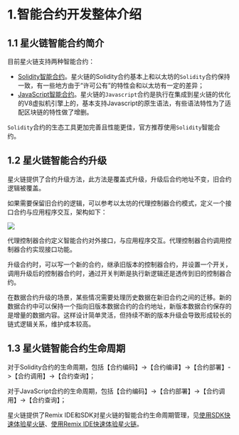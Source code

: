 # 1.智能合约开发整体介绍

## 1.1 星火链智能合约简介

目前星火链支持两种智能合约：

- [Solidity智能合约]()。星火链的Solidity合约基本上和以太坊的`Solidity`合约保持一致，有一些地方由于“许可公有”的特性会和以太坊有一定的差异；
- [JavaScript智能合约]()。星火链的`Javascript`合约是执行在集成到星火链的优化的V8虚拟机引擎上的，基本支持Javascript的原生语法，有些语法特性为了适配区块链的特性做了增删。

`Solidity`合约的生态工具更加完善且性能更佳，官方推荐使用`Solidity`智能合约。

## 1.2 星火链智能合约升级

星火链提供了合约升级方法，此方法是覆盖式升级，升级后合约地址不变，旧合约逻辑被覆盖。

如果需要保留旧合约的逻辑，可以参考以太坊的代理控制器合约模式，定义一个接口合约与应用程序交互，架构如下：

![](<D:/doc/区块链/星火链/项目/2024/开发者指南/星火智能合约开发建议/OIbsSy/image/星火智能合约开发建议-第 2 页_uH75krGpXq.png>)

代理控制器合约定义智能合约对外接口，与应用程序交互。代理控制器合约调用控制器合约实现接口功能。

升级合约时，可以写一个新的合约，继承旧版本的控制器合约，并设置一个开关，调用升级后的控制器合约时，通过开关判断是执行新逻辑还是透传到旧的控制器合约。

在数据合约升级的场景，某些情况需要处理历史数据在新旧合约之间的迁移。新的数据合约中可以保持一个指向旧版本数据合约的合约地址，新版本数据合约保存的是增量的数据内容。这样设计简单灵活，但持续不断的版本升级会导致形成较长的链式逻辑关系，维护成本较高。

## 1.3 星火链智能合约生命周期

对于Solidity合约的生命周期，包括【合约编码】->【合约编译】->【合约部署】->【合约调用】->【合约查询】；

对于JavaScript合约的生命周期，包括【合约编码】->【合约部署】->【合约调用】->【合约查询】；

星火链提供了Remix IDE和SDK对星火链的智能合约生命周期管理，见[使用SDK快速体验星火链]()、[使用Remix IDE快速体验星火链]()。

